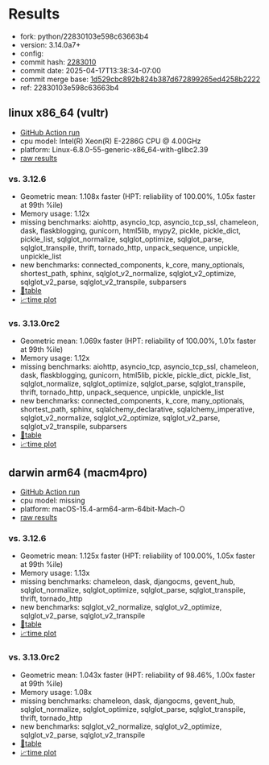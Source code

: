 # Results

- fork: python/22830103e598c63663b4
- version: 3.14.0a7+
- config: 
- commit hash: [2283010](https://github.com/python/cpython/commit/2283010)
- commit date: 2025-04-17T13:38:34-07:00
- commit merge base: [1d529cbc892b824b387d672899265ed4258b2222](https://github.com/python/cpython/commit/1d529cbc892b824b387d672899265ed4258b2222)
- ref: 22830103e598c63663b4

## linux x86_64 (vultr)

- [GitHub Action run](https://github.com/facebookexperimental/free-threading-benchmarking/actions/runs/14527175867)
- cpu model: Intel(R) Xeon(R) E-2286G CPU @ 4.00GHz
- platform: Linux-6.8.0-55-generic-x86_64-with-glibc2.39
- [raw results](bm-20250417-vultr-x86_64-python-22830103e598c63663b4-3.14.0a7%2B-2283010.json)

### vs. 3.12.6

- Geometric mean: 1.108x faster (HPT: reliability of 100.00%, 1.05x faster at 99th %ile)
- Memory usage: 1.12x
- missing benchmarks: aiohttp, asyncio_tcp, asyncio_tcp_ssl, chameleon, dask, flaskblogging, gunicorn, html5lib, mypy2, pickle, pickle_dict, pickle_list, sqlglot_normalize, sqlglot_optimize, sqlglot_parse, sqlglot_transpile, thrift, tornado_http, unpack_sequence, unpickle, unpickle_list
- new benchmarks: connected_components, k_core, many_optionals, shortest_path, sphinx, sqlglot_v2_normalize, sqlglot_v2_optimize, sqlglot_v2_parse, sqlglot_v2_transpile, subparsers
- [📄table](bm-20250417-vultr-x86_64-python-22830103e598c63663b4-3.14.0a7%2B-2283010-vs-3.12.6.md)
- [📈time plot](bm-20250417-vultr-x86_64-python-22830103e598c63663b4-3.14.0a7%2B-2283010-vs-3.12.6.svg)

### vs. 3.13.0rc2

- Geometric mean: 1.069x faster (HPT: reliability of 100.00%, 1.01x faster at 99th %ile)
- Memory usage: 1.12x
- missing benchmarks: aiohttp, asyncio_tcp, asyncio_tcp_ssl, chameleon, dask, flaskblogging, gunicorn, html5lib, pickle, pickle_dict, pickle_list, sqlglot_normalize, sqlglot_optimize, sqlglot_parse, sqlglot_transpile, thrift, tornado_http, unpack_sequence, unpickle, unpickle_list
- new benchmarks: connected_components, k_core, many_optionals, shortest_path, sphinx, sqlalchemy_declarative, sqlalchemy_imperative, sqlglot_v2_normalize, sqlglot_v2_optimize, sqlglot_v2_parse, sqlglot_v2_transpile, subparsers
- [📄table](bm-20250417-vultr-x86_64-python-22830103e598c63663b4-3.14.0a7%2B-2283010-vs-3.13.0rc2.md)
- [📈time plot](bm-20250417-vultr-x86_64-python-22830103e598c63663b4-3.14.0a7%2B-2283010-vs-3.13.0rc2.svg)

## darwin arm64 (macm4pro)

- [GitHub Action run](https://github.com/facebookexperimental/free-threading-benchmarking/actions/runs/14527175867)
- cpu model: missing
- platform: macOS-15.4-arm64-arm-64bit-Mach-O
- [raw results](bm-20250417-macm4pro-arm64-python-22830103e598c63663b4-3.14.0a7%2B-2283010.json)

### vs. 3.12.6

- Geometric mean: 1.125x faster (HPT: reliability of 100.00%, 1.05x faster at 99th %ile)
- Memory usage: 1.13x
- missing benchmarks: chameleon, dask, djangocms, gevent_hub, sqlglot_normalize, sqlglot_optimize, sqlglot_parse, sqlglot_transpile, thrift, tornado_http
- new benchmarks: sqlglot_v2_normalize, sqlglot_v2_optimize, sqlglot_v2_parse, sqlglot_v2_transpile
- [📄table](bm-20250417-macm4pro-arm64-python-22830103e598c63663b4-3.14.0a7%2B-2283010-vs-3.12.6.md)
- [📈time plot](bm-20250417-macm4pro-arm64-python-22830103e598c63663b4-3.14.0a7%2B-2283010-vs-3.12.6.svg)

### vs. 3.13.0rc2

- Geometric mean: 1.043x faster (HPT: reliability of 98.46%, 1.00x faster at 99th %ile)
- Memory usage: 1.08x
- missing benchmarks: chameleon, dask, djangocms, gevent_hub, sqlglot_normalize, sqlglot_optimize, sqlglot_parse, sqlglot_transpile, thrift, tornado_http
- new benchmarks: sqlglot_v2_normalize, sqlglot_v2_optimize, sqlglot_v2_parse, sqlglot_v2_transpile
- [📄table](bm-20250417-macm4pro-arm64-python-22830103e598c63663b4-3.14.0a7%2B-2283010-vs-3.13.0rc2.md)
- [📈time plot](bm-20250417-macm4pro-arm64-python-22830103e598c63663b4-3.14.0a7%2B-2283010-vs-3.13.0rc2.svg)

